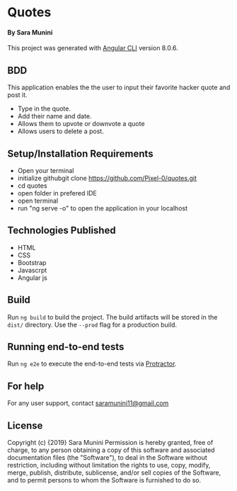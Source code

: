 # Quotes

#### By Sara Munini

This project was generated with [Angular CLI](https://github.com/angular/angular-cli) version 8.0.6.

## BDD
This application enables the the user to input their favorite hacker quote and post it.
- Type in the quote.
- Add their name and date.
- Allows them to upvote or downvote a quote
- Allows users to delete a post.

## Setup/Installation Requirements
- Open your terminal
- initialize githubgit clone https://github.com/Pixel-0/quotes.git
- cd quotes
- open folder in prefered IDE
- open terminal
- run "ng serve -o" to open the application in your localhost

## Technologies Published
- HTML
- CSS
- Bootstrap
- Javascrpt
- Angular js


## Build

Run `ng build` to build the project. The build artifacts will be stored in the `dist/` directory. Use the `--prod` flag for a production build.


## Running end-to-end tests

Run `ng e2e` to execute the end-to-end tests via [Protractor](http://www.protractortest.org/).

## For help
For any user support, contact saramunini11@gmail.com

## License
Copyright (c) {2019} Sara Munini Permission is hereby granted, free of charge, to any person obtaining a copy of this software and associated documentation files (the "Software"), to deal in the Software without restriction, including without limitation the rights to use, copy, modify, merge, publish, distribute, sublicense, and/or sell copies of the Software, and to permit persons to whom the Software is furnished to do so.
